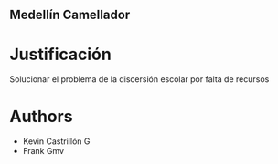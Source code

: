 ## Medellín Camellador


# Justificación

Solucionar el problema de la discersión escolar por falta de recursos  


# Authors
- Kevin Castrillón G
- Frank Gmv






